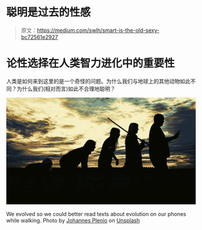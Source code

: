 # 聪明是过去的性感

> 原文：<https://medium.com/swlh/smart-is-the-old-sexy-bc72561e2927>

# 论性选择在人类智力进化中的重要性

人类是如何来到这里的是一个奇怪的问题。为什么我们与地球上的其他动物如此不同？为什么我们(相对而言)如此不合理地聪明？

![](img/ba0284edba4d5e366bbd54c2f5bd0f16.png)

We evolved so we could better read texts about evolution on our phones while walking. Photo by [Johannes Plenio](https://unsplash.com/@jplenio?utm_source=medium&utm_medium=referral) on [Unsplash](https://unsplash.com?utm_source=medium&utm_medium=referral)